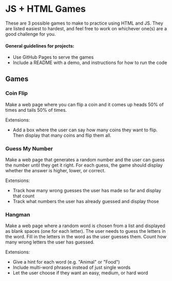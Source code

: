 # JS + HTML Games

These are 3 possible games to make to practice using HTML and JS. They are listed easiest to hardest, and feel free to work on whichever one(s) are a good challenge for you.

#### General guidelines for projects:
- Use GitHub Pages to serve the games
- Include a README with a demo, and instructions for how to run the code

## Games

### Coin Flip
Make a web page where you can flip a coin and it comes up heads 50% of times and tails 50% of times.

Extensions:
- Add a box where the user can say how many coins they want to flip. Then display that many coins and flip them all.

### Guess My Number
Make a web page that generates a random number and the user can guess the number until they get it right. 
For each guess, the game should display whether the answer is higher, lower, or correct.

Extensions:
- Track how many wrong guesses the user has made so far and display that count
- Track what numbers the user has already guessed and display those 

### Hangman
Make a web page where a random word is chosen from a list and displayed as blank spaces (one for each letter). 
The user needs to guess the letters in the word. Fill in the letters in the word as the user guesses them.
Count how many wrong letters the user has guessed.

Extensions:
- Give a hint for each word (e.g. "Animal" or "Food")
- Include multi-word phrases instead of just single words
- Let the user choose if they want an easy, medium, or hard word
